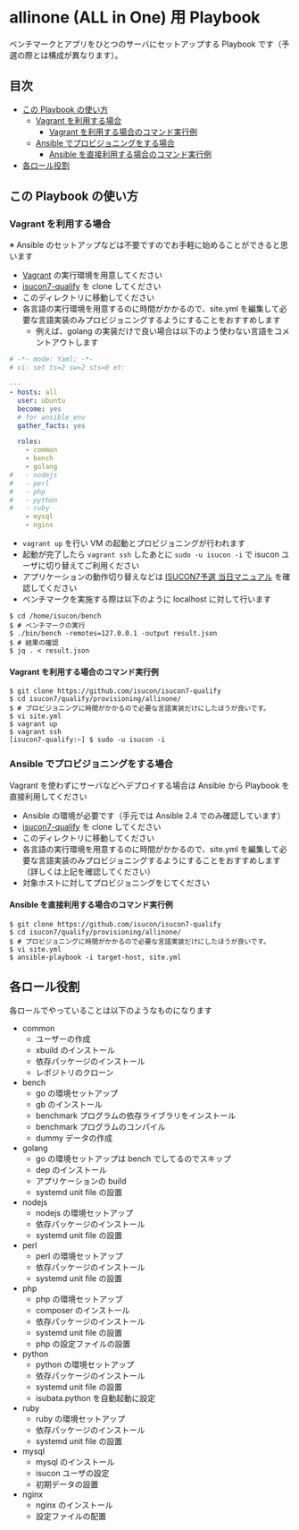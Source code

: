 # allinone (ALL in One) 用 Playbook

ベンチマークとアプリをひとつのサーバにセットアップする Playbook です（予選の際とは構成が異なります）。

## 目次

  * [この Playbook の使い方](#この-playbook-の使い方)
    * [Vagrant を利用する場合](#vagrant-を利用する場合)
      * [Vagrant を利用する場合のコマンド実行例](#vagrant-を利用する場合のコマンド実行例)
    * [Ansible でプロビジョニングをする場合](#ansible-でプロビジョニングをする場合)
      * [Ansible を直接利用する場合のコマンド実行例](#ansible-を直接利用する場合のコマンド実行例)
  * [各ロール役割](#各ロール役割)


## この Playbook の使い方

### Vagrant を利用する場合

※ Ansible のセットアップなどは不要ですのでお手軽に始めることができると思います

- [Vagrant](https://www.vagrantup.com/) の実行環境を用意してください
- [isucon7-qualify](https://github.com/isucon/isucon7-qualify) を clone してください
- このディレクトリに移動してください
- 各言語の実行環境を用意するのに時間がかかるので、site.yml を編集して必要な言語実装のみプロビジョニングするようにすることをおすすめします
  - 例えば、golang の実装だけで良い場合は以下のよう使わない言語をコメントアウトします
```yaml
# -*- mode: Yaml; -*-
# vi: set ts=2 sw=2 sts=0 et:

---
- hosts: all
  user: ubuntu
  become: yes
  # for ansible_env
  gather_facts: yes

  roles:
    - common
    - bench
    - golang
#   - nodejs
#   - perl
#   - php
#   - python
#   - ruby
    - mysql
    - nginx
```
- `vagrant up` を行い VM の起動とプロビジョニングが行われます
- 起動が完了したら `vagrant ssh` したあとに `sudo -u isucon -i` で isucon ユーザに切り替えてご利用ください
- アプリケーションの動作切り替えなどは [ISUCON7予選 当日マニュアル](https://gist.github.com/941/8c64842b71995a2d448315e2594f62c2) を確認してください
- ベンチマークを実施する際は以下のように localhost に対して行います
```
$ cd /home/isucon/bench
$ # ベンチマークの実行
$ ./bin/bench -remotes=127.0.0.1 -output result.json
$ # 結果の確認
$ jq . < result.json
```


#### Vagrant を利用する場合のコマンド実行例

```console
$ git clone https://github.com/isucon/isucon7-qualify
$ cd isucon7/qualify/provisioning/allinone/
$ # プロビジョニングに時間がかかるので必要な言語実装だけにしたほうが良いです。
$ vi site.yml
$ vagrant up
$ vagrant ssh
[isucon7-qualify:~] $ sudo -u isucon -i
```

### Ansible でプロビジョニングをする場合

Vagrant を使わずにサーバなどへデプロイする場合は Ansible から Playbook を直接利用してください

- Ansible の環境が必要です（手元では Ansible 2.4 でのみ確認しています）
- [isucon7-qualify](https://github.com/isucon/isucon7-qualify) を clone してください
- このディレクトリに移動してください
- 各言語の実行環境を用意するのに時間がかかるので、site.yml を編集して必要な言語実装のみプロビジョニングするようにすることをおすすめします（詳しくは上記を確認してください）
- 対象ホストに対してプロビジョニングをじてください

#### Ansible を直接利用する場合のコマンド実行例

```console
$ git clone https://github.com/isucon/isucon7-qualify
$ cd isucon7/qualify/provisioning/allinone/
$ # プロビジョニングに時間がかかるので必要な言語実装だけにしたほうが良いです。
$ vi site.yml
$ ansible-playbook -i target-host, site.yml
```


## 各ロール役割

各ロールでやっていることは以下のようなものになります

- common
  - ユーザーの作成
  - xbuild のインストール
  - 依存パッケージのインストール
  - レポジトリのクローン
- bench
  - go の環境セットアップ
  - gb のインストール
  - benchmark プログラムの依存ライブラリをインストール
  - benchmark プログラムのコンパイル
  - dummy データの作成
- golang
  - go の環境セットアップは bench でしてるのでスキップ
  - dep のインストール
  - アプリケーションの build
  - systemd unit file の設置
- nodejs
  - nodejs の環境セットアップ
  - 依存パッケージのインストール
  - systemd unit file の設置
- perl
  - perl の環境セットアップ
  - 依存パッケージのインストール
  - systemd unit file の設置
- php
  - php の環境セットアップ
  - composer のインストール
  - 依存パッケージのインストール
  - systemd unit file の設置
  - php の設定ファイルの設置
- python
  - python の環境セットアップ
  - 依存パッケージのインストール
  - systemd unit file の設置
  - isubata.python を自動起動に設定
- ruby
  - ruby の環境セットアップ
  - 依存パッケージのインストール
  - systemd unit file の設置
- mysql
  - mysql のインストール
  - isucon ユーザの設定
  - 初期データの設置
- nginx
  - nginx のインストール
  - 設定ファイルの配置
